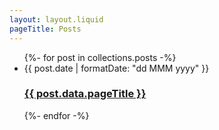 ```yaml
---
layout: layout.liquid
pageTitle: Posts
---
```

<ul class="posts-list">
{%- for post in collections.posts -%}
    <li>
        <span class="post-date">{{ post.date | formatDate: "dd MMM yyyy" }}</span>
        <h3 class="post-title"><a href="{{ post.url }}">{{ post.data.pageTitle }}</a></h3>
    </li>
{%- endfor -%}
</ul>